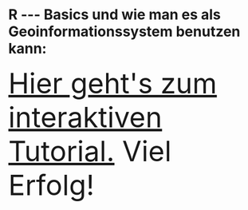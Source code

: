 
# R --- Basics und wie man es als Geoinformationssystem benutzen kann:


<span style="font-size:4em;">[Hier geht's zum interaktiven Tutorial.](http://195.201.24.35:3838/RasGIStutorial_german/)  Viel Erfolg!</span>  
